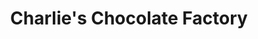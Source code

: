 ---
title: "Charlie's Chocolate Factory"
url: /burnaby/charlies-chocolate-factory/
shop: Schokolade
---